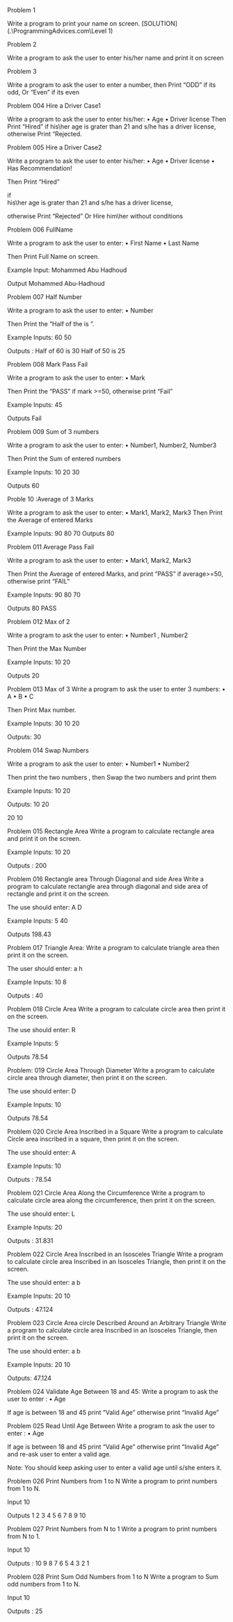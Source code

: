 

Problem 1

 Write a program to print your name on screen. [SOLUTION](.\ProgrammingAdvices.com\Level 1)


Problem 2

Write a program to ask the user to enter his/her name and print it on screen


Problem 3 

Write a program to ask the user to enter a number, then Print “ODD” if its odd, Or “Even” if its even


Problem 004 Hire a Driver Case1

Write a program to ask the user to enter his/her:
 • Age 
• Driver license 
Then Print “Hired” if his\her age is grater than 21 and s/he has a driver license, otherwise Print “Rejected.

Problem 005 Hire a Driver Case2

Write a program to ask the user to enter his/her: 
• Age 
• Driver license 
• Has Recommendation! 

Then Print “Hired” 

if 	
    his\her age is grater than 21 
   and s/he has a driver license, 

otherwise Print “Rejected” Or Hire him\her without conditions


Problem 006 FullName

Write a program to ask the user to enter: 
• First Name 
• Last Name 

Then Print Full Name on screen. 

Example Input: 
Mohammed 
Abu Hadhoud 

Output 
Mohammed Abu-Hadhoud


Problem 007 Half Number

Write a program to ask the user to enter:
• Number 

Then Print the “Half of the <Number> is <???>”. 

Example Inputs:
 60
 50 

Outputs :
 Half of 60 is 30 
Half of 50 is 25


Problem 008 Mark Pass Fail

Write a program to ask the user to enter:
• Mark

 Then Print the “PASS” if mark >=50, otherwise print “Fail”
 
Example Inputs:
45

 Outputs
Fail

Problem 009 Sum of 3 numbers

Write a program to ask the user to enter:
 • Number1, Number2, Number3 

Then Print the Sum of entered numbers

 Example Inputs: 
10
 	20 
30 

Outputs
60

Proble 10 :Average of 3 Marks

Write a program to ask the user to enter: 
• Mark1, Mark2, Mark3 
Then Print the Average of entered Marks 

Example Inputs: 
90 
80 
70 
Outputs
80

Problem 011 Average Pass Fail

Write a program to ask the user to enter: 
• Mark1, Mark2, Mark3 

Then Print the Average of entered Marks, and print “PASS” if average>=50, otherwise print “FAIL”
 
Example Inputs: 
90 
80 
70 

Outputs
80 
PASS

Problem 012 Max of 2

Write a program to ask the user to enter: 
• Number1 , Number2 

Then Print the Max Number 

Example Inputs: 
10 
20 

Outputs
20

Problem 013 Max of 3
Write a program to ask the user to enter 3 numbers:
• A 
• B 
• C 

Then Print Max number. 

Example Inputs:
30
10 
20 

Outputs:
 30

Problem 014 Swap Numbers

Write a program to ask the user to enter: 
•  Number1 
•  Number2 

Then print the two numbers , 
then Swap the two numbers and print them 

Example Inputs:
10 
20 

Outputs:
10 
20 

20 
10

Problem 015 Rectangle Area
Write a program to calculate rectangle area and print it on the screen. 

Example Inputs: 
10 
20 

Outputs :
200

Problem 016 Rectangle area Through Diagonal and side Area
Write a program to calculate rectangle area through diagonal and side area of rectangle and print it on the screen. 

The use should enter:
 A
 D

Example Inputs:
5
40

Outputs 
198.43

Problem 017 Triangle Area:
Write a program to calculate triangle area then print it on the screen. 

The user should enter: 
a 
h 

Example Inputs: 
 10 
8 

Outputs :
40

Problem 018 Circle Area
Write a program to calculate circle area then print it on the screen. 

The use should enter: 
R

Example Inputs: 
5

Outputs
78.54

Problem: 019 Circle Area Through Diameter
Write a program to calculate circle area through diameter, 
then print it on the screen.

The use should enter: 
D

Example Inputs: 
10 

Outputs 
78.54

Problem 020 Circle Area Inscribed in a Square
Write a program to calculate Circle area inscribed in a square, 
then print it on the screen. 

The use should enter: 
A 

Example Inputs: 
10 

Outputs :
78.54

Problem 021 Circle Area Along the Circumference
Write a program to calculate circle area along the circumference, 
then print it on the screen.

 The use should enter: L

 Example Inputs:
 20 

Outputs :
31.831

Problem 022 Circle Area Inscribed in an Isosceles Triangle
Write a program to calculate circle area Inscribed in an Isosceles Triangle, 
then print it on the screen. 

The use should enter: 
a 
b 

Example Inputs: 
20 
10 

Outputs :
47.124

Problem 023 Circle Area circle Described Around an Arbitrary Triangle
Write a program to calculate circle area Inscribed in an Isosceles Triangle, 
then print it on the screen. 

The use should enter: 
a 
b 

Example Inputs: 
20 
10 

Outputs:
47.124

Problem 024 Validate Age Between 18 and 45:
Write a program to ask the user to enter :
 • Age 

If age is between 18 and 45 print “Valid Age” otherwise print “Invalid Age”

Problem 025 Read Until Age Between
Write a program to ask the user to enter : 
• Age

 If age is between 18 and 45 print “Valid Age” otherwise print “Invalid Age” and re-ask user to enter a valid age. 

Note: You should keep asking user to enter a valid age until s/she enters it.

Problem 026 Print Numbers from 1 to N
Write a program to print numbers from 1 to N. 

Input 
10 

Outputs
1 
2 
3 
4 
5 
6 
7 
8 
9 
10

Problem 027 Print Numbers from N to 1
Write a program to print numbers from N to 1. 

Input 
10 

Outputs :
10 
9 
8 
7 
6 
5
4 
3 
2 
1

Problem 028 Print Sum Odd Numbers from 1 to N
Write a program to Sum odd numbers from 1 to N. 

Input 
10 

Outputs :
25

